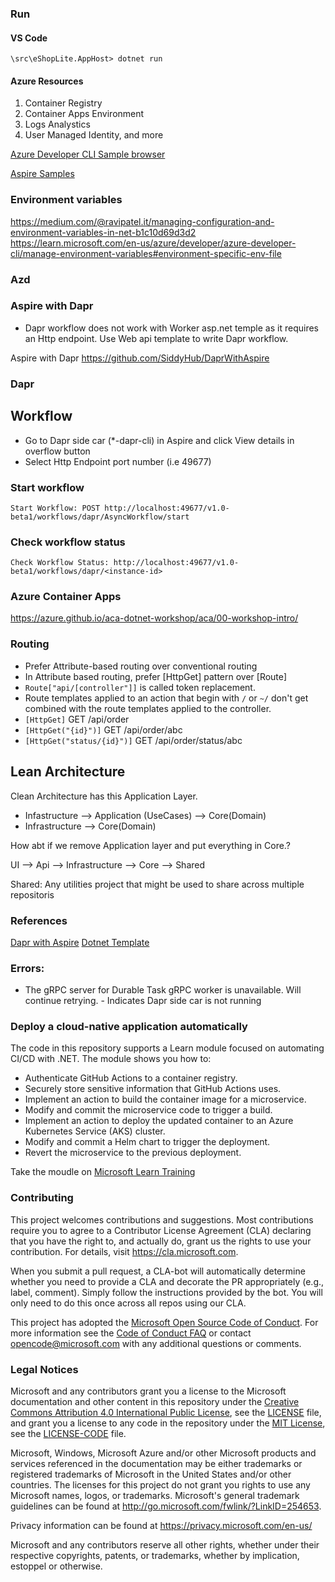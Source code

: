 ### Run
#### VS Code
    \src\eShopLite.AppHost> dotnet run

#### Azure Resources
1. Container Registry
2. Container Apps Environment
3. Logs Analystics
4. User Managed Identity, and more

[Azure Developer CLI Sample browser](https://azure.github.io/awesome-azd/)

[Aspire Samples](https://learn.microsoft.com/en-us/samples/browse/?expanded=dotnet&terms=aspire)

### Environment variables
https://medium.com/@ravipatel.it/managing-configuration-and-environment-variables-in-net-b1c10d69d3d2
https://learn.microsoft.com/en-us/azure/developer/azure-developer-cli/manage-environment-variables#environment-specific-env-file

### Azd



### Aspire with Dapr
* Dapr workflow does not work with Worker asp.net temple as it requires an Http endpoint. Use Web api template to write Dapr workflow.

Aspire with Dapr
https://github.com/SiddyHub/DaprWithAspire

### Dapr

## Workflow
* Go to Dapr side car (*-dapr-cli) in Aspire and click View details in overflow button
* Select Http Endpoint port number (i.e 49677)
### Start workflow
    Start Workflow: POST http://localhost:49677/v1.0-beta1/workflows/dapr/AsyncWorkflow/start

     

### Check workflow status
    Check Workflow Status: http://localhost:49677/v1.0-beta1/workflows/dapr/<instance-id>

### Azure Container Apps
https://azure.github.io/aca-dotnet-workshop/aca/00-workshop-intro/

### Routing
* Prefer Attribute-based routing over conventional routing
* In Attribute based routing, prefer [HttpGet] pattern over [Route]
* ```Route["api/[controller"]]``` is called token replacement.
* Route templates applied to an action that begin with ```/``` or ```~/``` don't get combined with the route templates applied to the controller.
* ```[HttpGet]``` GET /api/order
* ```[HttpGet("{id}")]``` GET /api/order/abc
* ```[HttpGet("status/{id}")]``` GET /api/order/status/abc

## Lean Architecture

Clean Architecture has this Application Layer.
- Infastructure --> Application (UseCases) --> Core(Domain)
- Infrastructure --> Core(Domain)

How abt if we remove Application layer and put everything in Core.?

UI --> Api --> Infrastructure --> Core --> Shared

Shared: Any utilities project that might be used to share across multiple repositoris

###

### References
[Dapr with Aspire](https://github.com/SiddyHub/DaprWithAspire)
[Dotnet Template](https://github.com/varianter/dotnet-template/tree/main)

### Errors:
* The gRPC server for Durable Task gRPC worker is unavailable. Will continue retrying. - Indicates Dapr side car is not running



### Deploy a cloud-native application automatically

The code in this repository supports a Learn module focused on automating CI/CD with .NET. The module shows you how to:

- Authenticate GitHub Actions to a container registry.
- Securely store sensitive information that GitHub Actions uses.
- Implement an action to build the container image for a microservice.
- Modify and commit the microservice code to trigger a build.
- Implement an action to deploy the updated container to an Azure Kubernetes Service (AKS) cluster.
- Modify and commit a Helm chart to trigger the deployment.
- Revert the microservice to the previous deployment.

Take the moudle on [Microsoft Learn Training](https://learn.microsoft.com/training/modules/microservices-devops-aspnet-core/)

### Contributing

This project welcomes contributions and suggestions.  Most contributions require you to agree to a
Contributor License Agreement (CLA) declaring that you have the right to, and actually do, grant us
the rights to use your contribution. For details, visit https://cla.microsoft.com.

When you submit a pull request, a CLA-bot will automatically determine whether you need to provide
a CLA and decorate the PR appropriately (e.g., label, comment). Simply follow the instructions
provided by the bot. You will only need to do this once across all repos using our CLA.

This project has adopted the [Microsoft Open Source Code of Conduct](https://opensource.microsoft.com/codeofconduct/).
For more information see the [Code of Conduct FAQ](https://opensource.microsoft.com/codeofconduct/faq/) or
contact [opencode@microsoft.com](mailto:opencode@microsoft.com) with any additional questions or comments.

### Legal Notices

Microsoft and any contributors grant you a license to the Microsoft documentation and other content
in this repository under the [Creative Commons Attribution 4.0 International Public License](https://creativecommons.org/licenses/by/4.0/legalcode),
see the [LICENSE](LICENSE) file, and grant you a license to any code in the repository under the [MIT License](https://opensource.org/licenses/MIT), see the
[LICENSE-CODE](LICENSE-CODE) file.

Microsoft, Windows, Microsoft Azure and/or other Microsoft products and services referenced in the documentation
may be either trademarks or registered trademarks of Microsoft in the United States and/or other countries.
The licenses for this project do not grant you rights to use any Microsoft names, logos, or trademarks.
Microsoft's general trademark guidelines can be found at http://go.microsoft.com/fwlink/?LinkID=254653.

Privacy information can be found at https://privacy.microsoft.com/en-us/

Microsoft and any contributors reserve all other rights, whether under their respective copyrights, patents,
or trademarks, whether by implication, estoppel or otherwise.